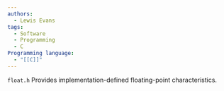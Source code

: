 ```yaml
---
authors:
  - Lewis Evans
tags:
  - Software
  - Programming
  - C
Programming language:
  - "[[C]]"
---
```

`float.h` Provides implementation-defined floating-point characteristics.